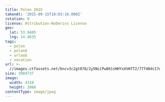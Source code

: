 ```yaml
---
title: Polen 2015
takenAt: '2015-09-15T10:03:16.000Z'
rotation: 0
license: Attribution-NoDerivs License
geo:
  lat: 53.9405
  lng: 14.4635
tags:
  - polen
  - poland
  - urlaub
  - vacation
url: >-
  //images.ctfassets.net/bncv3c2gt878/2y5NLCPw861sHHYxXVH7T2/77f40dc17e6414f642e331035bb8eff2/polen-2015_25931818386_o
size: 3084737
image:
  width: 4310
  height: 2868
contentType: image/jpeg
---
```


